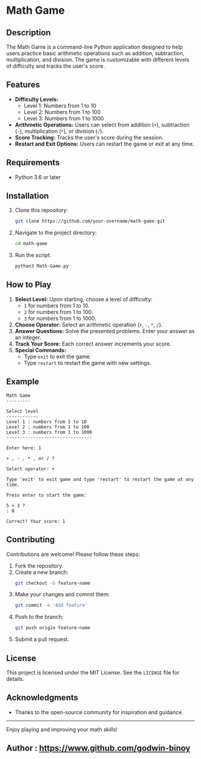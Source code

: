 # Math Game

## Description
The Math Game is a command-line Python application designed to help users practice basic arithmetic operations such as addition, subtraction, multiplication, and division. The game is customizable with different levels of difficulty and tracks the user's score.

## Features
- **Difficulty Levels:**
  - Level 1: Numbers from 1 to 10
  - Level 2: Numbers from 1 to 100
  - Level 3: Numbers from 1 to 1000
- **Arithmetic Operations:** Users can select from addition (`+`), subtraction (`-`), multiplication (`*`), or division (`/`).
- **Score Tracking:** Tracks the user's score during the session.
- **Restart and Exit Options:** Users can restart the game or exit at any time.

## Requirements
- Python 3.6 or later

## Installation
1. Clone this repository:
   ```bash
   git clone https://github.com/your-username/math-game.git
   ```
2. Navigate to the project directory:
   ```bash
   cd math-game
   ```
3. Run the script:
   ```bash
   python3 Math-Game.py
   ```

## How to Play
1. **Select Level:** Upon starting, choose a level of difficulty:
   - `1` for numbers from 1 to 10.
   - `2` for numbers from 1 to 100.
   - `3` for numbers from 1 to 1000.
2. **Choose Operator:** Select an arithmetic operation (`+`, `-`, `*`, `/`).
3. **Answer Questions:** Solve the presented problems. Enter your answer as an integer.
4. **Track Your Score:** Each correct answer increments your score.
5. **Special Commands:**
   - Type `exit` to exit the game.
   - Type `restart` to restart the game with new settings.

## Example
```plaintext
Math Game
---------

Select level
------------
Level 1 : numbers from 1 to 10
Level 2 : numbers from 1 to 100
Level 3 : numbers from 1 to 1000
--------------------------------

Enter here: 1

+ , - , * , or / ?

Select operator: +

Type 'exit' to exit game and type 'restart' to restart the game at any time.

Press enter to start the game:

5 + 3 ?
: 8

Correct! Your score: 1
```

## Contributing
Contributions are welcome! Please follow these steps:
1. Fork the repository.
2. Create a new branch:
   ```bash
   git checkout -b feature-name
   ```
3. Make your changes and commit them:
   ```bash
   git commit -m 'Add feature'
   ```
4. Push to the branch:
   ```bash
   git push origin feature-name
   ```
5. Submit a pull request.

## License
This project is licensed under the MIT License. See the `LICENSE` file for details.

## Acknowledgments
- Thanks to the open-source community for inspiration and guidance.

---

Enjoy playing and improving your math skills!


## Author : https://www.github.com/godwin-binoy
